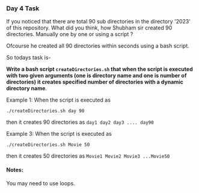 ### Day 4 Task
If you noticed that there are total 90 sub directories in the directory '2023' of this repository. What did you think, how Shubham sir created 90 directories.
Manually one by one or using a script ?

Ofcourse he created all 90 directories within seconds using a bash script.

So todays task is-

**Write a bash script ```createDirectories.sh``` that when the script is executed with two given arguments (one is directory name and one is number of directories)
it creates specified number of directories with a dynamic directory name**.

Example 1: When the script is executed as 
```
./createDirectories.sh day 90
```
then it creates 90 directories as ```day1 day2 day3 .... day90```

Example 3: When the script is executed as
```
./createDirectories.sh Movie 50
```
then it creates 50 directories as ```Movie1 Movie2 Movie3 ...Movie50```

#### Notes:
You may need to use loops.
